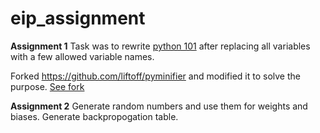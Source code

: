 # eip_assignment
**Assignment 1**
Task was to rewrite [python 101](https://github.com/machinelearningblr/machinelearningblr.github.io/blob/master/tutorials/CS231n-Materials/CS231n-python-numpy-tutorial.ipynb) 
after replacing all variables with a few allowed variable names.

Forked https://github.com/liftoff/pyminifier and modified it to solve the purpose. [See fork](https://github.com/krishnanand-singh/pyminifier/tree/feature_var_names_changer)

**Assignment 2**
Generate random numbers and use them for weights and biases. Generate backpropogation table.
